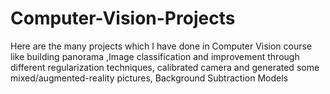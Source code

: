 # Computer-Vision-Projects
Here are the many projects which I have done in Computer Vision  course like building panorama ,Image classification and improvement through different regularization techniques, calibrated camera and generated some mixed/augmented-reality pictures, Background Subtraction Models
